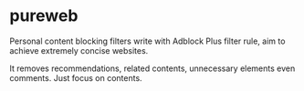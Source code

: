 # pureweb

Personal content blocking filters write with Adblock Plus filter rule, aim to achieve extremely concise websites.

It removes recommendations, related contents, unnecessary elements even comments. Just focus on contents.
